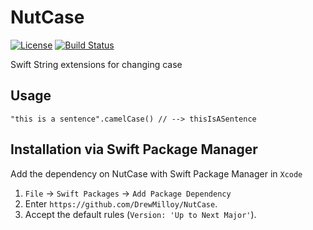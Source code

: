 # NutCase
[![License](https://img.shields.io/github/license/DrewMilloy/NutCase)](https://opensource.org/license/mit/)
[![Build Status](https://app.bitrise.io/app/b24c32bd-7988-4f93-8e17-b00cd5ced3ce/status.svg?token=JdNcl-36HjxFIMsi1jGJNQ)](https://app.bitrise.io/app/b24c32bd-7988-4f93-8e17-b00cd5ced3ce)

Swift String extensions for changing case

## Usage

```
"this is a sentence".camelCase() // --> thisIsASentence
```

## Installation via Swift Package Manager

Add the dependency on NutCase with Swift Package Manager in `Xcode`

1. `File` -> `Swift Packages` -> `Add Package Dependency`
2. Enter `https://github.com/DrewMilloy/NutCase`.
3. Accept the default rules (`Version: 'Up to Next Major'`).

